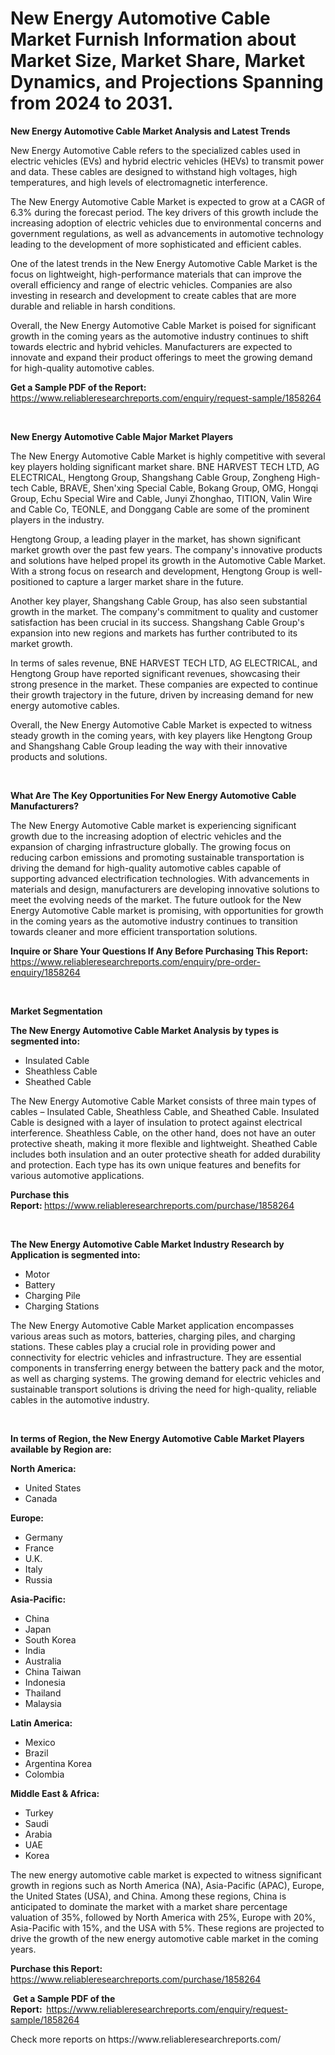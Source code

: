 <p><h1>New Energy Automotive Cable Market Furnish Information about Market Size, Market Share, Market Dynamics, and Projections Spanning from 2024 to 2031.</h1></p><p><strong>New Energy Automotive Cable Market Analysis and Latest Trends</strong></p>
<p><p>New Energy Automotive Cable refers to the specialized cables used in electric vehicles (EVs) and hybrid electric vehicles (HEVs) to transmit power and data. These cables are designed to withstand high voltages, high temperatures, and high levels of electromagnetic interference.</p><p>The New Energy Automotive Cable Market is expected to grow at a CAGR of 6.3% during the forecast period. The key drivers of this growth include the increasing adoption of electric vehicles due to environmental concerns and government regulations, as well as advancements in automotive technology leading to the development of more sophisticated and efficient cables.</p><p>One of the latest trends in the New Energy Automotive Cable Market is the focus on lightweight, high-performance materials that can improve the overall efficiency and range of electric vehicles. Companies are also investing in research and development to create cables that are more durable and reliable in harsh conditions.</p><p>Overall, the New Energy Automotive Cable Market is poised for significant growth in the coming years as the automotive industry continues to shift towards electric and hybrid vehicles. Manufacturers are expected to innovate and expand their product offerings to meet the growing demand for high-quality automotive cables.</p></p>
<p><strong>Get a Sample PDF of the Report:&nbsp;</strong> <a href="https://www.reliableresearchreports.com/enquiry/request-sample/1858264">https://www.reliableresearchreports.com/enquiry/request-sample/1858264</a></p>
<p>&nbsp;</p>
<p><strong>New Energy Automotive Cable Major Market Players</strong></p>
<p><p>The New Energy Automotive Cable Market is highly competitive with several key players holding significant market share. BNE HARVEST TECH LTD, AG ELECTRICAL, Hengtong Group, Shangshang Cable Group, Zongheng High-tech Cable, BRAVE, Shen'xing Special Cable, Bokang Group, OMG, Hongqi Group, Echu Special Wire and Cable, Junyi Zhonghao, TITION, Valin Wire and Cable Co, TEONLE, and Donggang Cable are some of the prominent players in the industry.</p><p>Hengtong Group, a leading player in the market, has shown significant market growth over the past few years. The company's innovative products and solutions have helped propel its growth in the Automotive Cable Market. With a strong focus on research and development, Hengtong Group is well-positioned to capture a larger market share in the future.</p><p>Another key player, Shangshang Cable Group, has also seen substantial growth in the market. The company's commitment to quality and customer satisfaction has been crucial in its success. Shangshang Cable Group's expansion into new regions and markets has further contributed to its market growth.</p><p>In terms of sales revenue, BNE HARVEST TECH LTD, AG ELECTRICAL, and Hengtong Group have reported significant revenues, showcasing their strong presence in the market. These companies are expected to continue their growth trajectory in the future, driven by increasing demand for new energy automotive cables.</p><p>Overall, the New Energy Automotive Cable Market is expected to witness steady growth in the coming years, with key players like Hengtong Group and Shangshang Cable Group leading the way with their innovative products and solutions.</p></p>
<p>&nbsp;</p>
<p><strong>What Are The Key Opportunities For New Energy Automotive Cable Manufacturers?</strong></p>
<p><p>The New Energy Automotive Cable market is experiencing significant growth due to the increasing adoption of electric vehicles and the expansion of charging infrastructure globally. The growing focus on reducing carbon emissions and promoting sustainable transportation is driving the demand for high-quality automotive cables capable of supporting advanced electrification technologies. With advancements in materials and design, manufacturers are developing innovative solutions to meet the evolving needs of the market. The future outlook for the New Energy Automotive Cable market is promising, with opportunities for growth in the coming years as the automotive industry continues to transition towards cleaner and more efficient transportation solutions.</p></p>
<p><strong>Inquire or Share Your Questions If Any Before Purchasing This Report:</strong> <a href="https://www.reliableresearchreports.com/enquiry/pre-order-enquiry/1858264">https://www.reliableresearchreports.com/enquiry/pre-order-enquiry/1858264</a></p>
<p>&nbsp;</p>
<p><strong>Market Segmentation</strong></p>
<p><strong>The New Energy Automotive Cable Market Analysis by types is segmented into:</strong></p>
<p><ul><li>Insulated Cable</li><li>Sheathless Cable</li><li>Sheathed Cable</li></ul></p>
<p><p>The New Energy Automotive Cable Market consists of three main types of cables – Insulated Cable, Sheathless Cable, and Sheathed Cable. Insulated Cable is designed with a layer of insulation to protect against electrical interference. Sheathless Cable, on the other hand, does not have an outer protective sheath, making it more flexible and lightweight. Sheathed Cable includes both insulation and an outer protective sheath for added durability and protection. Each type has its own unique features and benefits for various automotive applications.</p></p>
<p><strong>Purchase this Report:&nbsp;</strong><a href="https://www.reliableresearchreports.com/purchase/1858264">https://www.reliableresearchreports.com/purchase/1858264</a></p>
<p>&nbsp;</p>
<p><strong>The New Energy Automotive Cable Market Industry Research by Application is segmented into:</strong></p>
<p><ul><li>Motor</li><li>Battery</li><li>Charging Pile</li><li>Charging Stations</li></ul></p>
<p><p>The New Energy Automotive Cable Market application encompasses various areas such as motors, batteries, charging piles, and charging stations. These cables play a crucial role in providing power and connectivity for electric vehicles and infrastructure. They are essential components in transferring energy between the battery pack and the motor, as well as charging systems. The growing demand for electric vehicles and sustainable transport solutions is driving the need for high-quality, reliable cables in the automotive industry.</p></p>
<p>&nbsp;</p>
<p><strong>In terms of Region, the New Energy Automotive Cable Market Players available by Region are:</strong></p>
<p>
    <p> <strong> North America: </strong>
        <ul>
            <li>United States</li>
            <li>Canada</li>
        </ul>
        </p> 
    <p> <strong> Europe: </strong>
        <ul>
            <li>Germany</li>
            <li>France</li>
            <li>U.K.</li>
            <li>Italy</li>
            <li>Russia</li>
        </ul>
        </p> 
    <p> <strong> Asia-Pacific: </strong>
        <ul>
            <li>China</li>
            <li>Japan</li>
            <li>South Korea</li>
            <li>India</li>
            <li>Australia</li>
            <li>China Taiwan</li>
            <li>Indonesia</li>
            <li>Thailand</li>
            <li>Malaysia</li>
        </ul>
        </p> 
    <p> <strong> Latin America: </strong>
        <ul>
            <li>Mexico</li>
            <li>Brazil</li>
            <li>Argentina Korea</li>
            <li>Colombia</li>
        </ul>
        </p> 
    <p> <strong> Middle East & Africa: </strong>
        <ul>
            <li>Turkey</li>
            <li>Saudi</li>
            <li>Arabia</li>
            <li>UAE</li>
            <li>Korea</li>
        </ul>
    </p>
    </p>
<p><p>The new energy automotive cable market is expected to witness significant growth in regions such as North America (NA), Asia-Pacific (APAC), Europe, the United States (USA), and China. Among these regions, China is anticipated to dominate the market with a market share percentage valuation of 35%, followed by North America with 25%, Europe with 20%, Asia-Pacific with 15%, and the USA with 5%. These regions are projected to drive the growth of the new energy automotive cable market in the coming years.</p></p>
<p><strong>Purchase this Report: </strong><a href="https://www.reliableresearchreports.com/purchase/1858264">https://www.reliableresearchreports.com/purchase/1858264</a></p>
<p>&nbsp;<strong>Get a Sample PDF of the Report:&nbsp;&nbsp;</strong><a href="https://www.reliableresearchreports.com/enquiry/request-sample/1858264">https://www.reliableresearchreports.com/enquiry/request-sample/1858264</a></p>
<p><strong></strong></p>
<p>Check more reports on https://www.reliableresearchreports.com/</p>
